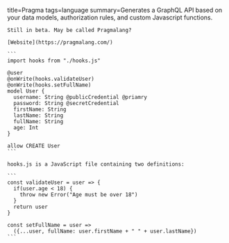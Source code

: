 title=Pragma
tags=language
summary=Generates a GraphQL API based on your data models, authorization rules, and custom Javascript functions.
~~~~~~
Still in beta. May be called Pragmalang?

[Website](https://pragmalang.com/)

```
import hooks from "./hooks.js"

@user
@onWrite(hooks.validateUser)
@onWrite(hooks.setFullName)
model User {
  username: String @publicCredential @priamry
  password: String @secretCredential
  firstName: String
  lastName: String
  fullName: String
  age: Int
}

allow CREATE User
```

hooks.js is a JavaScript file containing two definitions:

```
const validateUser = user => {
  if(user.age < 18) {
    throw new Error("Age must be over 18")
  }
  return user
}

const setFullName = user => 
  ({...user, fullName: user.firstName + " " + user.lastName})
```

